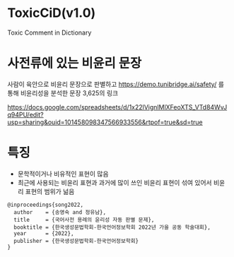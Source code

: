 # ToxicCiD(v1.0)
Toxic Comment in Dictionary



# 사전류에 있는 비윤리 문장
사람이 육안으로 비윤리 문장으로 판별하고 https://demo.tunibridge.ai/safety/ 를 통해 비윤리성을 분석한 문장 3,625의 링크

https://docs.google.com/spreadsheets/d/1x22lVignlMlXFeoXTS_VTd84WvJq94PU/edit?usp=sharing&ouid=101458098347566933556&rtpof=true&sd=true

# 특징
- 문학적이거나 비유적인 표현이 많음     
- 최근에 사용되는 비윤리 표현과  과거에 많이 쓰인 비윤리 표현이 섞여 있어서 비윤리 표현의 범위가 넒음    
                           
                
```                       
@inproceedings{song2022,               
  author    = {송영숙 and 정유남},             
  title     = {국어사전 용례의 윤리성 자동 판별 문제},      
  booktitle = {한국생성문법학회-한국언어정보학회 2022년 가을 공동 학술대회},      
  year      = {2022},      
  publisher = {한국생성문법학회-한국언어정보학회}      
}  
```
